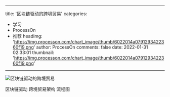 
---
title: '区块链驱动的跨境贸易'
categories: 
 - 学习
 - ProcessOn
 - 推荐
headimg: 'https://img.processon.com/chart_image/thumb/6022014a0791293422360f19.png'
author: ProcessOn
comments: false
date: 2022-01-31 02:33:01
thumbnail: 'https://img.processon.com/chart_image/thumb/6022014a0791293422360f19.png'
---

<div>   
<img class="thumb" alt="区块链驱动的跨境贸易" src="https://img.processon.com/chart_image/thumb/6022014a0791293422360f19.png" referrerpolicy="no-referrer">
<p>区块链驱动 跨境贸易架构 流程图</p>  
</div>
            